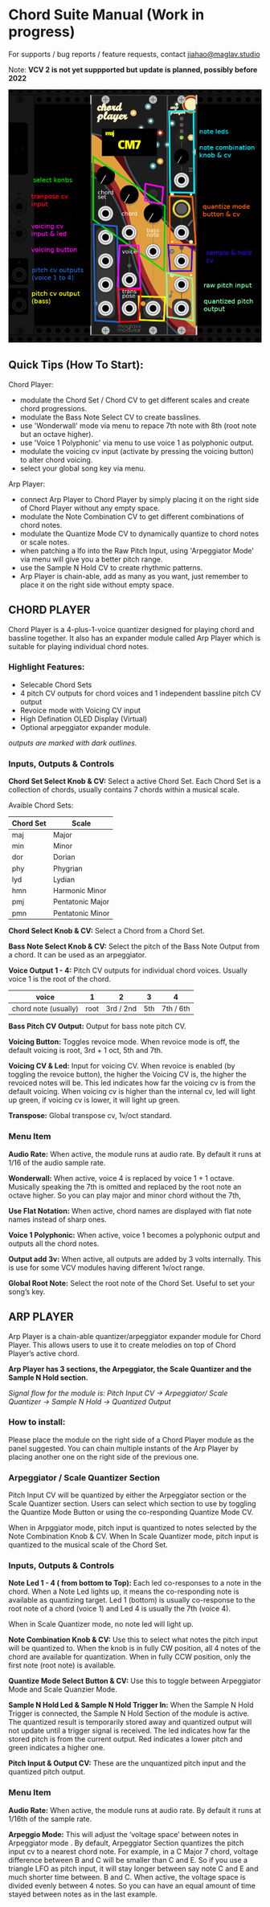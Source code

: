 # Chord Suite Manual (Work in progress)

For supports / bug reports / feature requests, contact jiahao@maglav.studio 

Note: **VCV 2 is not yet suppported but update is planned, possibly before 2022**

![Alt text](.//chordsuite.png?raw=true "Chord Suite")

## Quick Tips (How To Start):

Chord Player:

- modulate the Chord Set / Chord CV to get different scales and create chord progressions.
- modulate the Bass Note Select CV to create basslines.
- use 'Wonderwall' mode via menu to repace 7th note with 8th (root note but an octave higher).
- use 'Voice 1 Polyphonic' via menu to use voice 1 as polyphonic output.
- modulate the voicing cv input (activate by pressing the voicing button) to alter chord voicing.
- select your global song key via menu.

Arp Player:
- connect Arp Player to Chord Player by simply placing it on the right side of Chord Player without any empty space.
- modulate the Note Combination CV to get different combinations of chord notes.
- modulate the Quantize Mode CV to dynamically quantize to chord notes or scale notes.
- when patching a lfo into the Raw Pitch Input, using 'Arpeggiator Mode' via menu will give you a better pitch range.
- use the Sample N Hold CV to create rhythmic patterns.
- Arp Player is chain-able, add as many as you want, just remember to place it on the right side without empty space. 

## CHORD PLAYER

Chord Player is a 4-plus-1-voice quantizer designed for playing chord and bassline together.
It also has an expander module called Arp Player which is suitable for playing individual chord notes.

### Highlight Features:
	
- Selecable Chord Sets
- 4 pitch CV outputs for chord voices and 1 independent bassline pitch CV output
- Revoice mode with Voicing CV input
- High Defination OLED Display (Virtual)
- Optional arpeggiator expander module.

*outputs are marked with dark outlines.*

### Inputs, Outputs & Controls

**Chord Set Select Knob & CV:** Select a active Chord Set. Each Chord Set is a collection of chords, usually contains 7 chords within a musical scale.

Avaible Chord Sets:

| Chord Set | Scale            |
|-----------|------------------|
| maj       | Major            |
| min       | Minor            |
| dor       | Dorian           |
| phy       | Phygrian         |
| lyd       | Lydian           |
| hmn       | Harmonic Minor   |
| pmj       | Pentatonic Major |
| pmn       | Pentatonic Minor |

**Chord Select Knob & CV:** Select a Chord from a Chord Set.

**Bass Note Select Knob & CV:** Select the pitch of the Bass Note Output from a chord. It can be used as an arpeggiator.

**Voice Output 1 - 4:** Pitch CV outputs for individual chord voices. Usually voice 1 is the root of the chord.
	
| voice                | 1    | 2         | 3   | 4         |
|----------------------|------|-----------|-----|-----------|
| chord note (usually) | root | 3rd / 2nd | 5th | 7th / 6th |



**Bass Pitch CV Output:** Output for bass note pitch CV.

**Voicing Button:** Toggles revoice mode. When revoice mode is off, the default voicing is root, 3rd + 1 oct, 5th and 7th.

**Voicing CV & Led:** Input for voicing CV. When revoice is enabled (by toggling the revoice button), the higher the Voicing CV is, the higher the revoiced notes will be.
This led indicates how far the voicing cv is from the default voicing. When voicing cv is higher than the internal cv, led will light up green, if voicing cv is lower, it will light up green.

**Transpose:** Global transpose cv, 1v/oct standard.

### Menu Item
**Audio Rate:** When active, the module runs at audio rate. By default it runs at 1/16 of the audio sample rate. 

**Wonderwall:** When active, voice 4 is replaced by voice 1 + 1 octave. Musically speaking the 7th is omitted and replaced by the root note an octave higher. So you can play major and minor chord without the 7th,

**Use Flat Notation:** When active, chord names are displayed with flat note names instead of sharp ones.

**Voice 1 Polyphonic:** When active, voice 1 becomes a polyphonic output and outputs all the chord notes.

**Output add 3v:** When active, all outputs are added by 3 volts internally. This is use for some VCV modules having different 1v/oct range.

**Global Root Note:** Select the root note of the Chord Set. Useful to set your song’s key.

## ARP PLAYER

Arp Player is a chain-able quantizer/arpeggiator expander module for Chord Player. This allows users to use it to create melodies on top of Chord Player’s active chord.

**Arp Player has 3 sections, the Arpeggiator, the Scale Quantizer and the Sample N Hold section.**

*Signal flow for the module is:*
	*Pitch Input CV -> Arpeggiator/ Scale Quantizer -> Sample N Hold -> Quantized Output*

### How to install:  
Please place the module on the right side of a Chord Player module as the panel suggested. You can chain multiple instants of the Arp Player by placing another one on the right side of the previous one.

### Arpeggiator / Scale Quantizer Section
Pitch Input CV will be quantized by either the Arpeggiator section or the Scale Quantizer section. Users can select which section to use by toggling the Quantize Mode Button or using the co-responding Quantize Mode CV.

When in Arpggiator mode, pitch input is quantized to notes selected by the Note Combination Knob & CV. When In Scale Quantizer mode, pitch input is quantized to the musical scale of the Chord Set.

### Inputs, Outputs & Controls
**Note Led 1 - 4 ( from bottom to Top):** Each led co-responses to a note in the chord. When a Note Led lights up, it means the co-responding note is available as quantizing target. Led 1 (bottom) is usually co-response to the root note of a chord (voice 1) and Led 4 is usually the 7th (voice 4).

When in Scale Quantizer mode, no note led will light up.
 
**Note Combination Knob & CV:** Use this to select what notes the pitch input will be quantized to.
When the knob is in fully CW position, all 4 notes of the chord are available for quantization. When in fully CCW position, only the first note (root note) is available.

**Quantize Mode Select Button & CV:** Use this to toggle between Arpeggiator Mode and Scale Quanzier Mode.

**Sample N Hold Led & Sample N Hold Trigger In:** When the Sample N Hold Trigger is connected, the Sample N Hold Section of the module is active. The quantized result is temporarily stored away and quantized output will not update until a trigger signal is received.
The led indicates how far the stored pitch is from the current output. Red indicates a lower pitch and green indicates a higher one.

**Pitch Input & Output CV:** These are the unquantized pitch input and the quantized pitch output.

### Menu Item

**Audio Rate:** When active, the module runs at audio rate. By default it runs at 1/16th of the sample rate. 

**Arpeggio Mode:** This will adjust the ‘voltage space’ between notes in Arpeggiator mode . By default, Arpeggiator Section quantizes the pitch input cv to a nearest chord note. 
For example, in a C Major 7 chord, voltage difference between B and C will be smaller than C and E. So if you use a triangle LFO as pitch input, it will stay longer between say note C and E and much shorter time between. B and C.
	When active, the voltage space is divided evenly between 4 notes. So you can have an equal amount of time stayed between notes as in the last example.


